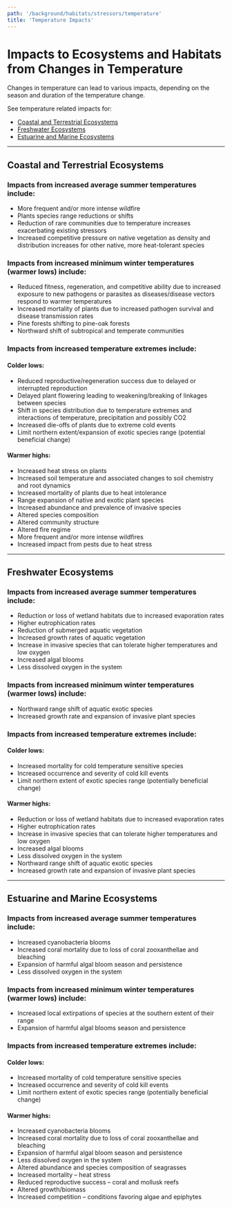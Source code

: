 ```yaml
---
path: '/background/habitats/stressors/temperature'
title: 'Temperature Impacts'
---
```


# Impacts to Ecosystems and Habitats from Changes in Temperature

Changes in temperature can lead to various impacts, depending on the season and duration of the temperature change.

See temperature related impacts for:

- [Coastal and Terrestrial Ecosystems](#Terrestrial)
- [Freshwater Ecosystems](#Freshwater)
- [Estuarine and Marine Ecosystems](#Marine)

<hr id="Terrestrial"></hr>

## Coastal and Terrestrial Ecosystems

### Impacts from increased average summer temperatures include:

- More frequent and/or more intense wildfire
- Plants species range reductions or shifts
- Reduction of rare communities due to temperature increases exacerbating existing stressors
- Increased competitive pressure on native vegetation as density and distribution increases for other native, more heat-tolerant species

### Impacts from increased minimum winter temperatures (warmer lows) include:

- Reduced fitness, regeneration, and competitive ability due to increased exposure to new pathogens or parasites as diseases/disease vectors respond to warmer temperatures
- Increased mortality of plants due to increased pathogen survival and disease transmission rates
- Pine forests shifting to pine-oak forests
- Northward shift of subtropical and temperate communities

### Impacts from increased temperature extremes include:

#### Colder lows:

- Reduced reproductive/regeneration success due to delayed or interrupted reproduction
- Delayed plant flowering leading to weakening/breaking of linkages between species
- Shift in species distribution due to temperature extremes and interactions of temperature, precipitation and possibly CO2
- Increased die-offs of plants due to extreme cold events
- Limit northern extent/expansion of exotic species range (potential beneficial change)

#### Warmer highs:

- Increased heat stress on plants
- Increased soil temperature and associated changes to soil chemistry and root dynamics
- Increased mortality of plants due to heat intolerance
- Range expansion of native and exotic plant species
- Increased abundance and prevalence of invasive species
- Altered species composition
- Altered community structure
- Altered fire regime
- More frequent and/or more intense wildfires
- Increased impact from pests due to heat stress

<hr id="Freshwater"></hr>

## Freshwater Ecosystems

### Impacts from increased average summer temperatures include:

- Reduction or loss of wetland habitats due to increased evaporation rates
- Higher eutrophication rates
- Reduction of submerged aquatic vegetation
- Increased growth rates of aquatic vegetation
- Increase in invasive species that can tolerate higher temperatures and low oxygen
- Increased algal blooms
- Less dissolved oxygen in the system

### Impacts from increased minimum winter temperatures (warmer lows) include:

- Northward range shift of aquatic exotic species
- Increased growth rate and expansion of invasive plant species

### Impacts from increased temperature extremes include:

#### Colder lows:

- Increased mortality for cold temperature sensitive species
- Increased occurrence and severity of cold kill events
- Limit northern extent of exotic species range (potentially beneficial change)

#### Warmer highs:

- Reduction or loss of wetland habitats due to increased evaporation rates
- Higher eutrophication rates
- Increase in invasive species that can tolerate higher temperatures and low oxygen
- Increased algal blooms
- Less dissolved oxygen in the system
- Northward range shift of aquatic exotic species
- Increased growth rate and expansion of invasive plant species

<hr id="Marine"></hr>

## Estuarine and Marine Ecosystems

### Impacts from increased average summer temperatures include:

- Increased cyanobacteria blooms
- Increased coral mortality due to loss of coral zooxanthellae and bleaching
- Expansion of harmful algal bloom season and persistence
- Less dissolved oxygen in the system

### Impacts from increased minimum winter temperatures (warmer lows) include:

- Increased local extirpations of species at the southern extent of their range
- Expansion of harmful algal blooms season and persistence

### Impacts from increased temperature extremes include:

#### Colder lows:

- Increased mortality of cold temperature sensitive species
- Increased occurrence and severity of cold kill events
- Limit northern extent of exotic species range (potentially beneficial change)

#### Warmer highs:

- Increased cyanobacteria blooms
- Increased coral mortality due to loss of coral zooxanthellae and bleaching
- Expansion of harmful algal bloom season and persistence
- Less dissolved oxygen in the system
- Altered abundance and species composition of seagrasses
- Increased mortality – heat stress
- Reduced reproductive success – coral and mollusk reefs
- Altered growth/biomass
- Increased competition – conditions favoring algae and epiphytes
